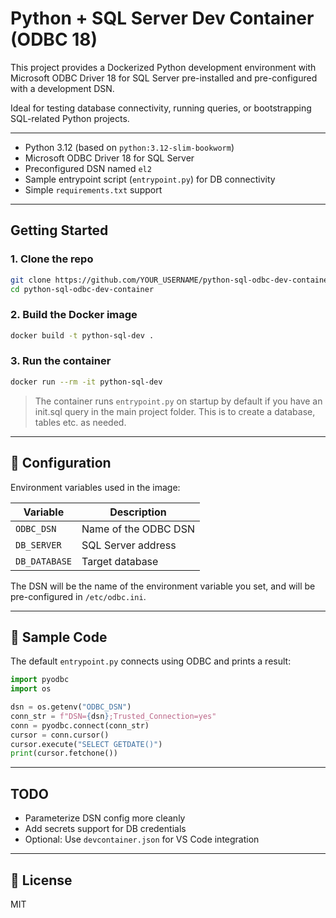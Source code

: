 # Python + SQL Server Dev Container (ODBC 18)

This project provides a Dockerized Python development environment with Microsoft ODBC Driver 18 for SQL Server pre-installed and pre-configured with a development DSN.

Ideal for testing database connectivity, running queries, or bootstrapping SQL-related Python projects.

---
- Python 3.12 (based on `python:3.12-slim-bookworm`)
- Microsoft ODBC Driver 18 for SQL Server
- Preconfigured DSN named `el2`
- Sample entrypoint script (`entrypoint.py`) for DB connectivity
- Simple `requirements.txt` support
---
## Getting Started

### 1. Clone the repo

```bash
git clone https://github.com/YOUR_USERNAME/python-sql-odbc-dev-container.git
cd python-sql-odbc-dev-container
```

### 2. Build the Docker image

```bash
docker build -t python-sql-dev .
```

### 3. Run the container

```bash
docker run --rm -it python-sql-dev
```

> The container runs `entrypoint.py` on startup by default if you have an init.sql query in the main project folder.  This is to create a database, tables etc. as needed.

---

## 🔧 Configuration

Environment variables used in the image:

| Variable             | Description                         |
|----------------------|-------------------------------------|
| `ODBC_DSN`           | Name of the ODBC DSN                |
| `DB_SERVER`          | SQL Server address                  |
| `DB_DATABASE`        | Target database                     |

The DSN will be the name of the environment variable you set, and will be pre-configured in `/etc/odbc.ini`.

---

## 🧪 Sample Code

The default `entrypoint.py` connects using ODBC and prints a result:

```python
import pyodbc
import os

dsn = os.getenv("ODBC_DSN")
conn_str = f"DSN={dsn};Trusted_Connection=yes"
conn = pyodbc.connect(conn_str)
cursor = conn.cursor()
cursor.execute("SELECT GETDATE()")
print(cursor.fetchone())
```

---

## TODO

- Parameterize DSN config more cleanly
- Add secrets support for DB credentials
- Optional: Use `devcontainer.json` for VS Code integration

---

## 📄 License

MIT
